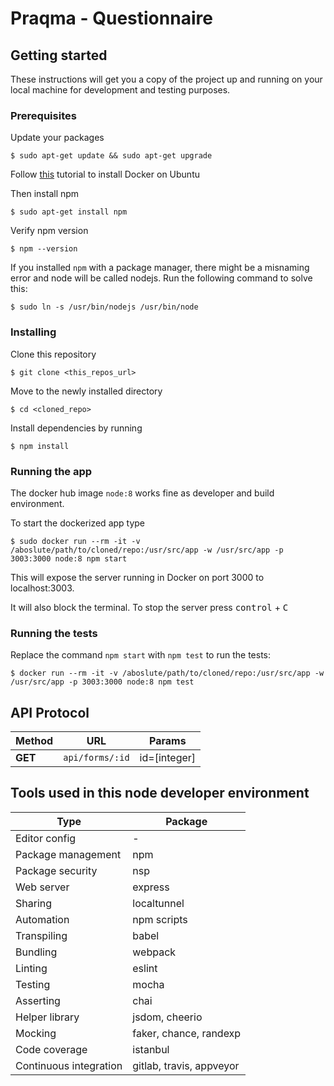 # Praqma - Questionnaire

## Getting started
These instructions will get you a copy of the project up and running on your local machine for development and testing purposes.

### Prerequisites

Update your packages
```shell
$ sudo apt-get update && sudo apt-get upgrade
```

Follow [this](https://www.digitalocean.com/community/tutorials/how-to-install-and-use-docker-on-ubuntu-16-04) tutorial to install Docker on Ubuntu


Then install npm
```shell
$ sudo apt-get install npm
```

Verify npm version
```shell
$ npm --version
```
If you installed `npm` with a package manager, there might be a misnaming error and node will be called nodejs. 
Run the following command to solve this:
```shell
$ sudo ln -s /usr/bin/nodejs /usr/bin/node
```

### Installing
Clone this repository
```shell
$ git clone <this_repos_url>
```

Move to the newly installed directory
```shell
$ cd <cloned_repo>
```

Install dependencies by running
```shell
$ npm install
```

### Running the app
The docker hub image `node:8` works fine as developer and build environment.

To start the dockerized app type
```shell
$ sudo docker run --rm -it -v /aboslute/path/to/cloned/repo:/usr/src/app -w /usr/src/app -p 3003:3000 node:8 npm start
```
This will expose the server running in Docker on port 3000 to localhost:3003.

It will also block the terminal. To stop the server press <kbd>control</kbd> + <kbd>C</kbd>

### Running the tests
Replace the command `npm start` with `npm test` to run the tests:
```shell
$ docker run --rm -it -v /aboslute/path/to/cloned/repo:/usr/src/app -w /usr/src/app -p 3003:3000 node:8 npm test
```

## API Protocol

|Method|URL|Params|
|---|---|---|
|**GET**|`api/forms/:id`|id=[integer]|

## Tools used in this node developer environment

|Type|Package|
|---|---|
|Editor config|-|
|Package management|npm|
|Package security|nsp|
|Web server|express|
|Sharing|localtunnel|
|Automation|npm scripts|
|Transpiling|babel|
|Bundling|webpack|
|Linting|eslint|
|Testing|mocha|
|Asserting|chai|
|Helper library|jsdom, cheerio|
|Mocking|faker, chance, randexp|
|Code coverage|istanbul|
|Continuous integration|gitlab, travis, appveyor|
